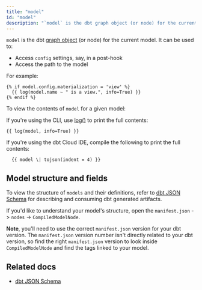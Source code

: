 ```yaml
---
title: "model"
id: "model"
description: "`model` is the dbt graph object (or node) for the current model."
---
```


`model` is the dbt [graph object](graph) (or node) for the current model. It can be used to:
- Access `config` settings, say, in a post-hook
- Access the path to the model

For example:
```jinja
{% if model.config.materialization = 'view' %}
  {{ log(model.name ~ " is a view.", info=True) }}
{% endif %}
```

To view the contents of `model` for a given model:

<Tabs>

<TabItem value="cli" label="CLI">

If you're using the CLI, use [log()](/reference/dbt-jinja-functions/log)
to print the full contents:

```jinja
{{ log(model, info=True) }}
```
  
 </TabItem>
 
 <TabItem value="ide" label="dbt Cloud IDE">
   
 If you're using the dbt Cloud IDE, compile the following to print the full contents:
 
```shell
  {{ model \| tojson(indent = 4) }}
```
   
</TabItem>

</Tabs>

## Model structure and fields

To view the structure of `models` and their definitions, refer to [dbt JSON Schema](https://schemas.getdbt.com/) for describing and consuming dbt generated artifacts.

If you'd like to understand your model's structure, open the `manifest.json` -> `nodes` -> `CompiledModelNode`.

**Note**, you'll need to use the correct `manifest.json` version for your dbt version. The `manifest.json` version number isn't directly related to your dbt version, so find the right `manifest.json` version to look inside `CompiledModelNode` and find the tags linked to your model.


## Related docs

- [dbt JSON Schema](https://schemas.getdbt.com/)
